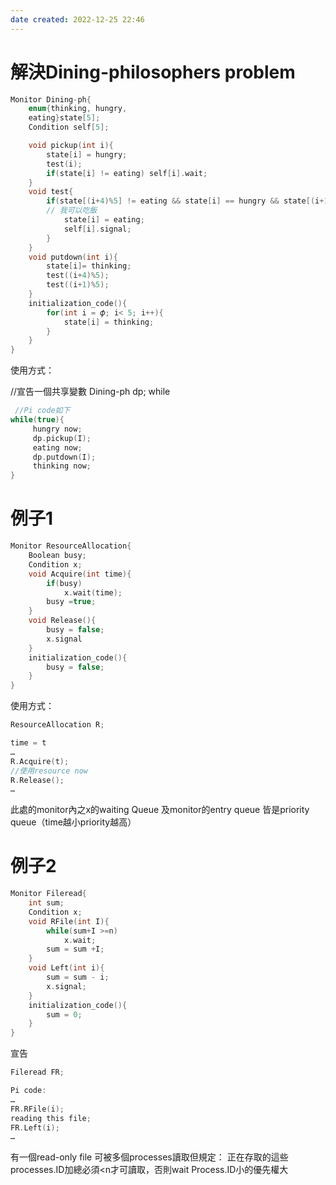 ```yaml
---
date created: 2022-12-25 22:46
---
```


# 解決Dining-philosophers problem

```C
Monitor Dining-ph{
	enum{thinking, hungry,
	eating}state[5];
	Condition self[5];

	void pickup(int i){
		state[i] = hungry;
		test(i);
		if(state[i] != eating) self[i].wait;
	}
	void test{
		if(state[(i+4)%5] != eating && state[i] == hungry && state[(i+1)%5]!= eating){
		// 我可以吃飯
			state[i] = eating;
			self[i].signal;
		}
	}
	void putdown(int i){
		state[i]= thinking;
		test((i+4)%5);
		test((i+1)%5);
	}
	initialization_code(){
		for(int i = 𝜙; i< 5; i++){
			state[i] = thinking;
		}
	}
}
```

使用方式：

//宣告一個共享變數
Dining-ph dp;
while

```C
 //Pi code如下  
while(true){  
	 hungry now;  
	 dp.pickup(I);  
	 eating now;  
	 dp.putdown(I);  
	 thinking now;  
}
```

# 例子1

```C
Monitor ResourceAllocation{
	Boolean busy;
	Condition x;
	void Acquire(int time){
		if(busy)
			x.wait(time);
		busy =true;
	}
	void Release(){
		busy = false;
		x.signal
	}
	initialization_code(){
		busy = false;
	}
}
```

使用方式：

```C
ResourceAllocation R;

time = t
…
R.Acquire(t);
//使用resource now
R.Release();
…
```

此處的monitor內之x的waiting Queue 及monitor的entry queue 皆是priority queue（time越小priority越高）

# 例子2

```C
Monitor Fileread{
	int sum;
	Condition x;
	void RFile(int I){
		while(sum+I >=n)
			x.wait;
		sum = sum +I;
	}
	void Left(int i){
		sum = sum - i;
		x.signal;
	}
	initialization_code(){
		sum = 0;
	}
}
```

宣告

```C
Fileread FR;

Pi code:
…
FR.RFile(i);
reading this file;
FR.Left(i);
…
```

有一個read-only file 可被多個processes讀取但規定：
正在存取的這些processes.ID加總必須<n才可讀取，否則wait
Process.ID小的優先權大
